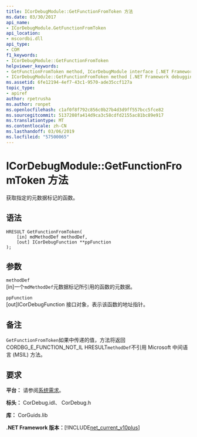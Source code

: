 ```yaml
---
title: ICorDebugModule::GetFunctionFromToken 方法
ms.date: 03/30/2017
api_name:
- ICorDebugModule.GetFunctionFromToken
api_location:
- mscordbi.dll
api_type:
- COM
f1_keywords:
- ICorDebugModule::GetFunctionFromToken
helpviewer_keywords:
- GetFunctionFromToken method, ICorDebugModule interface [.NET Framework debugging]
- ICorDebugModule::GetFunctionFromToken method [.NET Framework debugging]
ms.assetid: 6fe12194-4ef7-43c1-9570-ade35ccf127a
topic_type:
- apiref
author: rpetrusha
ms.author: ronpet
ms.openlocfilehash: c1af0f8f792c856c0b27b4d3d9ff557bcc5fce82
ms.sourcegitcommit: 5137208fa414d9ca3c58cdfd2155ac81bc89e917
ms.translationtype: MT
ms.contentlocale: zh-CN
ms.lasthandoff: 03/06/2019
ms.locfileid: "57500065"
---
```

# <a name="icordebugmodulegetfunctionfromtoken-method"></a>ICorDebugModule::GetFunctionFromToken 方法
获取指定的元数据标记的函数。  
  
## <a name="syntax"></a>语法  
  
```  
HRESULT GetFunctionFromToken(  
    [in] mdMethodDef methodDef,  
    [out] ICorDebugFunction **ppFunction  
);  
```  
  
## <a name="parameters"></a>参数  
 `methodDef`  
 [in]一个`mdMethodDef`元数据标记所引用的函数的元数据。  
  
 `ppFunction`  
 [out]ICorDebugFunction 接口对象，表示该函数的地址指针。  
  
## <a name="remarks"></a>备注  
 `GetFunctionFromToken`如果中传递的值，方法将返回 CORDBG_E_FUNCTION_NOT_IL HRESULT`methodDef`不引用 Microsoft 中间语言 (MSIL) 方法。  
  
## <a name="requirements"></a>要求  
 **平台：** 请参阅[系统需求](../../../../docs/framework/get-started/system-requirements.md)。  
  
 **标头：** CorDebug.idl、 CorDebug.h  
  
 **库：** CorGuids.lib  
  
 **.NET Framework 版本：**[!INCLUDE[net_current_v10plus](../../../../includes/net-current-v10plus-md.md)]
